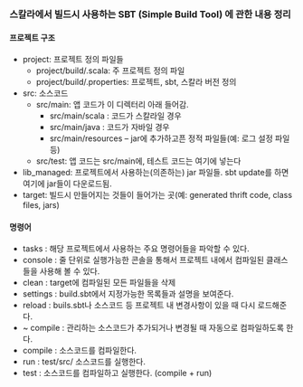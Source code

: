 ### 스칼라에서 빌드시 사용하는 SBT (Simple Build Tool) 에 관한 내용 정리

#### 프로젝트 구조
- project: 프로젝트 정의 파일들
  - project/build/.scala: 주 프로젝트 정의 파일
  - project/build/.properties: 프로젝트, sbt, 스칼라 버전 정의
- src: 소스코드
  - src/main: 앱 코드가 이 디렉터리 아래 들어감. 
    - src/main/scala : 코드가 스칼라일 경우
    - src/main/java : 코드가 자바일 경우
    - src/main/resources – jar에 추가하고픈 정적 파일들(예: 로그 설정 파일 등)
  - src/test: 앱 코드는 src/main에, 테스트 코드는 여기에 넣는다
- lib_managed: 프로젝트에서 사용하는(의존하는) jar 파일들. sbt update를 하면 여기에 jar들이 다운로드됨.
- target: 빌드시 만들어지는 것들이 들어가는 곳(예: generated thrift code, class files, jars)

#### 명령어
- tasks : 해당 프로젝트에서 사용하는 주요 명령어들을 파악할 수 있다.
- console : 줄 단위로 실행가능한 콘솔을 통해서 프로젝트 내에서 컴파일된 클래스들을 사용해 볼 수 있다.
- clean : target에 컴파일된 모든 파일들을 삭제
- settings : build.sbt에서 지정가능한 목록들과 설명을 보여준다.
- reload : buils.sbt나 소스코드 등 프로젝트 내 변경사항이 있을 때 다시 로드해준다.
- ~ compile : 관리하는 소스코드가 추가되거나 변경될 때 자동으로 컴파일하도록 한다.
- compile : 소스코드를 컴파일한다.
- run : test/src/ 소스코드를 실행한다.
- test : 소스코드를 컴파일하고 실행한다. (compile + run)
